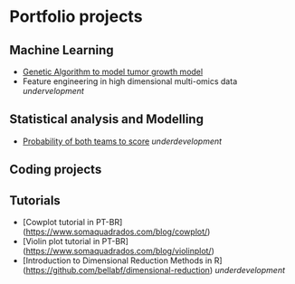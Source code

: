 # Portfolio projects

## Machine Learning
 * [Genetic Algorithm to model tumor growth model](https://github.com/bellabf/hypertumor)
 * Feature engineering in high dimensional multi-omics data *undervelopment* 

## Statistical analysis and Modelling
 * [Probability of both teams to score](https://github.com/bellabf/both_to_score) *underdevelopment*

## Coding projects

## Tutorials

* [Cowplot tutorial in PT-BR] (https://www.somaquadrados.com/blog/cowplot/)
* [Violin plot tutorial in PT-BR] (https://www.somaquadrados.com/blog/violinplot/) 
* [Introduction to Dimensional Reduction Methods in R] (https://github.com/bellabf/dimensional-reduction) *underdevelopment* 
